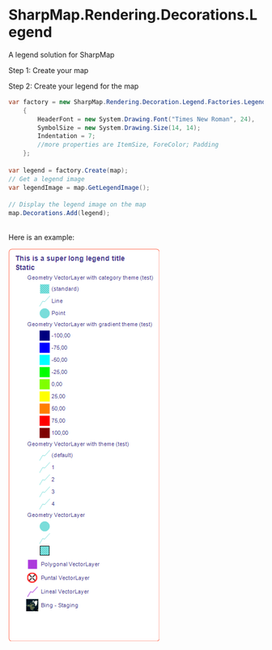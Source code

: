 SharpMap.Rendering.Decorations.Legend
=====================================

A legend solution for SharpMap

Step 1: Create your map

Step 2: Create your legend for the map
```C#
var factory = new SharpMap.Rendering.Decoration.Legend.Factories.LegendFactory
    {
        HeaderFont = new System.Drawing.Font("Times New Roman", 24),
        SymbolSize = new System.Drawing.Size(14, 14);
        Indentation = 7;
        //more properties are ItemSize, ForeColor; Padding
    };
    
var legend = factory.Create(map);
// Get a legend image
var legendImage = map.GetLegendImage();

// Display the legend image on the map
map.Decorations.Add(legend);
    
```

Here is an example:

![Example image](/examplelegend.png "Example legend image")
